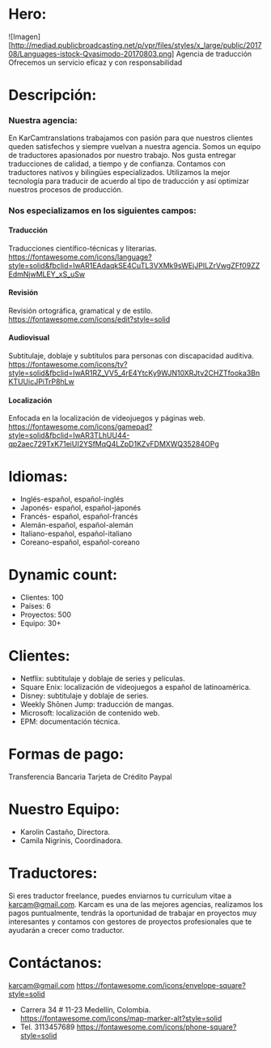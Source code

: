 # Hero:
![Imagen][http://mediad.publicbroadcasting.net/p/vpr/files/styles/x_large/public/201708/Languages-istock-Qvasimodo-20170803.png]
Agencia de traducción
Ofrecemos un servicio eficaz y con responsabilidad

# Descripción:
### Nuestra agencia:
En KarCamtranslations trabajamos con pasión para que nuestros clientes queden satisfechos y siempre vuelvan a nuestra agencia.
Somos un equipo de traductores apasionados por nuestro trabajo. Nos gusta entregar traducciones de calidad, a tiempo y de confianza.
Contamos con traductores nativos y bilingües especializados.
Utilizamos la mejor tecnología para traducir de acuerdo al tipo de traducción y así optimizar nuestros procesos de producción.

### Nos especializamos en los siguientes campos:
#### Traducción
Traducciones científico-técnicas y literarias.
https://fontawesome.com/icons/language?style=solid&fbclid=IwAR1EAdaqkSE4CuTL3VXMk9sWEjJPILZrVwgZFf09ZZEdmNjwMLEY_xS_uSw
#### Revisión
Revisión ortográfica, gramatical y de estilo.
https://fontawesome.com/icons/edit?style=solid
#### Audiovisual
Subtitulaje, doblaje y subtítulos para personas con discapacidad auditiva.
https://fontawesome.com/icons/tv?style=solid&fbclid=IwAR1RZ_VV5_4rE4YtcKy9WJN10XRJtv2CHZTfooka3BnKTUUicJPiTrP8hLw
#### Localización
Enfocada en la localización de videojuegos y páginas web.
https://fontawesome.com/icons/gamepad?style=solid&fbclid=IwAR3TLhUU44-qp2aec729TxK71eiUI2YSfMqQ4LZpD1KZvFDMXWQ35284OPg

# Idiomas:
- Inglés-español, español-inglés 
- Japonés- español, español-japonés
- Francés- español, español-francés
- Alemán-español, español-alemán 
- Italiano-español, español-italiano
- Coreano-español, español-coreano

# Dynamic count:
- Clientes: 100
- Países: 6
- Proyectos: 500
- Equipo: 30+

# Clientes:
- Netflix: subtitulaje y doblaje de series y películas.
- Square Enix: localización de videojuegos a español de latinoamérica.
- Disney: subtitulaje y doblaje de series.
- Weekly Shōnen Jump: traducción de mangas.
- Microsoft: localización de contenido web.
- EPM: documentación técnica.

# Formas de pago:
Transferencia Bancaria
Tarjeta de Crédito
Paypal

# Nuestro Equipo:
- Karolin Castaño, Directora.
- Camila Nigrinis, Coordinadora.

# Traductores:
Si eres traductor freelance, puedes enviarnos tu currículum vitae a karcam@gmail.com.
Karcam es una de las mejores agencias, realizamos los pagos puntualmente, tendrás la oportunidad de trabajar en proyectos muy interesantes y contamos con gestores de proyectos profesionales que te ayudarán a crecer como traductor.

# Contáctanos:
karcam@gmail.com
https://fontawesome.com/icons/envelope-square?style=solid
- Carrera 34 # 11-23 Medellín, Colombia.
https://fontawesome.com/icons/map-marker-alt?style=solid
- Tel. 3113457689
https://fontawesome.com/icons/phone-square?style=solid
